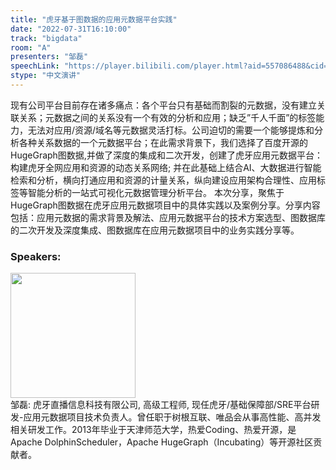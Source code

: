 ```yaml
---
title: "虎牙基于图数据的应用元数据平台实践"
date: "2022-07-31T16:10:00"
track: "bigdata"
room: "A"
presenters: "邹磊"
speechLink: "https://player.bilibili.com/player.html?aid=557086488&cid=806192894&page=1"
stype: "中文演讲"
---
```

现有公司平台目前存在诸多痛点：各个平台只有基础而割裂的元数据，没有建立关联关系；元数据之间的关系没有一个有效的分析和应用；缺乏”千人千面”的标签能力，无法对应用/资源/域名等元数据灵活打标。公司迫切的需要一个能够提炼和分析各种关系数据的一个元数据平台；在此需求背景下，我们选择了百度开源的HugeGraph图数据,并做了深度的集成和二次开发，创建了虎牙应用元数据平台：构建虎牙全网应用和资源的动态关系网络; 并在此基础上结合AI、大数据进行智能检索和分析，横向打通应用和资源的计量关系，纵向建设应用架构合理性、应用标签等智能分析的一站式可视化元数据管理分析平台。
本次分享，聚焦于HugeGraph图数据在虎牙应用元数据项目中的具体实践以及案例分享。分享内容包括：应用元数据的需求背景及解法、应用元数据平台的技术方案选型、图数据库的二次开发及深度集成、图数据库在应用元数据项目中的业务实践分享等。
 ### Speakers: 
 <img src="images/speaker/1115.png" width="200" /><br>邹磊: 虎牙直播信息科技有限公司, 高级工程师, 现任虎牙/基础保障部/SRE平台研发-应用元数据项目技术负责人。曾任职于树根互联、唯品会从事高性能、高并发相关研发工作。2013年毕业于天津师范大学，热爱Coding、热爱开源，是Apache DolphinScheduler，Apache HugeGraph（Incubating）等开源社区贡献者。

 